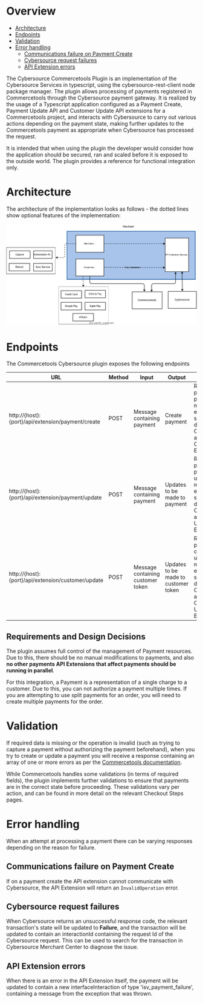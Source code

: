 # Overview

- [Architecture](#Architecture)
- [Endpoints](#Endpoints)
- [Validation](#Validation)
- [Error handling](#Errorhandling)
  - [Communications failure on Payment Create](#CommunicationsfailureonPaymentCreate)
  - [Cybersource request failures](#Cybersourcerequestfailures)
  - [API Extension errors](#APIExtensionerrors)

The Cybersource Commercetools Plugin is an implementation of the Cybersource Services in typescript, using the cybersource-rest-client node package manager. The plugin allows processing of payments registered in Commercetools through the Cybersource payment gateway. It is realized by the usage of a Typescript application configured as a Payment Create, Payment Update API and Customer Update API extensions for a Commercetools project, and interacts with Cybersource to carry out various actions depending on the payment state, making further updates to the Commercetools payment as appropriate when Cybersource has processed the request.

It is intended that when using the plugin the developer would consider how the application should be secured, ran and scaled before it is exposed to the outside world. The plugin provides a reference for functional integration only.

# <a name="Architecture"></a>Architecture

The architecture of the implementation looks as follows - the dotted
lines show optional features of the implementation:

![High Level Architecture](images/High-Level-Architecture.svg)

# <a name="Endpoints"></a>Endpoints

The Commercetools Cybersource plugin exposes the following endpoints

| URL          | Method   | Input | Output | Description |
| ------------ | -------- | ----- | ------ | ----------- |
| http://{host}:{port}/api/extension/payment/create | POST | Message containing payment | Create payment | Receives and processes payment create messages. This endpoint should be defined in Commercetools as the Payment Create API Extension |
| http://{host}:{port}/api/extension/payment/update | POST | Message containing payment | Updates to be made to payment |  Receives and processes payment update messages. This endpoint should be defined in Commercetools as the Payment Update API Extension |
| http://{host}:{port}/api/extension/customer/update | POST | Message containing customer token | Updates to be made to customer token | Receives and processes customer update messages. This endpoint should be defined in Commercetools as the Customer Update API Extension |

## Requirements and Design Decisions

The plugin assumes full control of the management of Payment resources. Due to this, there should be no manual modifications to payments, and also <b>no other payments API Extensions that affect payments should be running in parallel</b>.

For this integration, a Payment is a representation of a single charge to a customer. Due to this, you can not authorize a payment multiple times. If you are attempting to use split payments for an order, you will need to create multiple payments for the order.

# <a name="Validation"></a>Validation

If required data is missing or the operation is invalid (such as trying to capture a payment without authorizing the payment beforehand), when you try to create or update a payment you will receive a response containing an array of one or more errors as per the [Commercetools documentation](https://docs.commercetools.com/http-api-errors.html#errors-from-an-api-extension).

While Commercetools handles some validations (in terms of required fields), the plugin implements further validations to ensure that payments are in the correct state before proceeding. These
validations vary per action, and can be found in more detail on the relevant Checkout Steps pages.

# <a name="Errorhandling"></a>Error handling

When an attempt at processing a payment there can be varying responses depending on the reason for failure.

## <a name="CommunicationsfailureonPaymentCreate"></a>Communications failure on Payment Create

If on a payment create the API extension cannot communicate with Cybersource, the API Extension will return an `InvalidOperation` error.

## <a name="Cybersourcerequestfailures"></a>Cybersource request failures

When Cybersource returns an unsuccessful response code, the relevant transaction's state will be updated to **Failure**, and the transaction will be updated to contain an interactionId containing the request Id of the Cybersource request. This can be used to search for the transaction in Cybersource Merchant Center to diagnose the issue.

## <a name="APIExtensionerrors"></a>API Extension errors

When there is an error in the API Extension itself, the payment will be updated to contain a new interfaceInteraction of type 'isv_payment_failure', containing a message from the exception
that was thrown.
